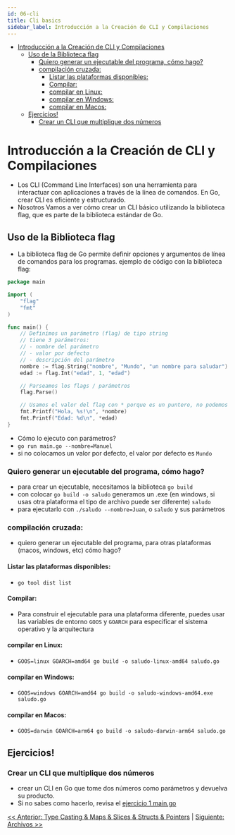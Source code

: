 ```yaml
---
id: 06-cli
title: Cli basics
sidebar_label: Introducción a la Creación de CLI y Compilaciones
---
```

- [Introducción a la Creación de CLI y Compilaciones](#introducción-a-la-creación-de-cli-y-compilaciones)
  - [Uso de la Biblioteca flag](#uso-de-la-biblioteca-flag)
    - [Quiero generar un ejecutable del programa, cómo hago?](#quiero-generar-un-ejecutable-del-programa-cómo-hago)
    - [compilación cruzada:](#compilación-cruzada)
      - [Listar las plataformas disponibles:](#listar-las-plataformas-disponibles)
      - [Compilar:](#compilar)
      - [compilar en Linux:](#compilar-en-linux)
      - [compilar en Windows:](#compilar-en-windows)
      - [compilar en Macos:](#compilar-en-macos)
  - [Ejercicios!](#ejercicios)
    - [Crear un CLI que multiplique dos números](#crear-un-cli-que-multiplique-dos-números)

# Introducción a la Creación de CLI y Compilaciones
- Los CLI (Command Line Interfaces) son una herramienta para interactuar con aplicaciones a través de la línea de comandos. En Go, crear CLI es eficiente y estructurado. 
- Nosotros Vamos a ver cómo crear un CLI básico utilizando la biblioteca flag, que es parte de la biblioteca estándar de Go.
  
## Uso de la Biblioteca flag
- La biblioteca flag de Go permite definir opciones y argumentos de línea de comandos para los programas.
ejemplo de código con la biblioteca flag:
```go
package main

import (
    "flag"
    "fmt"
)

func main() {
    // Definimos un parámetro (flag) de tipo string
    // tiene 3 parámetros:
    // - nombre del parámetro
    // - valor por defecto
    // - descripción del parámetro
    nombre := flag.String("nombre", "Mundo", "un nombre para saludar")
    edad := flag.Int("edad", 1, "edad")

    // Parseamos los flags / parámetros
    flag.Parse()

    // Usamos el valor del flag con * porque es un puntero, no podemos modificarlo directamente.
    fmt.Printf("Hola, %s!\n", *nombre)
    fmt.Printf("Edad: %d\n", *edad)
}
```
- Cómo lo ejecuto con parámetros?
- `go run main.go --nombre=Manuel`
- si no colocamos un valor por defecto, el valor por defecto es `Mundo`

### Quiero generar un ejecutable del programa, cómo hago?
- para crear un ejecutable, necesitamos la biblioteca `go build`
- con colocar `go build -o saludo` generamos un .exe (en windows, si usas otra plataforma el tipo de archivo puede ser diferente) `saludo`
- para ejecutarlo con `./saludo --nombre=Juan`, o `saludo` y sus parámetros

### compilación cruzada:
- quiero generar un ejecutable del programa, para otras plataformas (macos, windows, etc) cómo hago?

#### Listar las plataformas disponibles:
- `go tool dist list`
  
#### Compilar:
- Para construir el ejecutable para una plataforma diferente, puedes usar las variables de entorno `GOOS` y `GOARCH` para especificar el sistema operativo y la arquitectura

#### compilar en Linux:
- `GOOS=linux GOARCH=amd64 go build -o saludo-linux-amd64 saludo.go`

#### compilar en Windows:
- `GOOS=windows GOARCH=amd64 go build -o saludo-windows-amd64.exe saludo.go`
  
#### compilar en Macos:
- `GOOS=darwin GOARCH=arm64 go build -o saludo-darwin-arm64 saludo.go`

## Ejercicios!
### Crear un CLI que multiplique dos números
- crear un CLI en Go que tome dos números como parámetros y devuelva su producto. 
- Si no sabes como hacerlo, revisa el [ejercicio 1 main.go](ejercicios/01/main.go)

[<< Anterior: Type Casting \& Maps \& Slices \& Structs \& Pointers](../05_typeCastingMapsSlicesStructsPointers/README.md)
|
[Siguiente: Archivos >> ](../07_archivos/README.md)